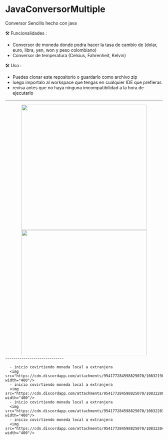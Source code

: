# JavaConversorMultiple
Conversor Sencillo hecho con java

🛠️ Funcionalidades :
  - Conversor de moneda donde podra hacer la tasa de cambio de (dolar, euro, libra, yen, won y peso colombiano)
  - Conversor de temperatura (Celsius, Fahrenheit, Kelvin)

🛠️ Uso :
  - Puedes clonar este repositorio o guardarlo como archivo zip
  - luego importalo al workspace que tengas en cualquier IDE que prefieras
  - revisa antes que no haya ninguna imcompatibilidad a la hora de ejecutarlo
------------------------------
  <div align="center">
      <img src="https://cdn.discordapp.com/attachments/954177284598825070/1083206535292928020/image.png" width="400"/>
      <img src="https://cdn.discordapp.com/attachments/954177284598825070/1083206815841525840/image.png" width="400"/>
  </div>
-----------------------------
      
      - inicio covirtiendo moneda local a extranjera 
      <img src="https://cdn.discordapp.com/attachments/954177284598825070/1083219836441735279/image.png" width="400"/>
      - inicio covirtiendo moneda local a extranjera
      <img src="https://cdn.discordapp.com/attachments/954177284598825070/1083220039341191198/image.png" width="400"/>
      - inicio covirtiendo moneda local a extranjera
      <img src="https://cdn.discordapp.com/attachments/954177284598825070/1083220318648283187/image.png" width="400"/>
      - inicio covirtiendo moneda local a extranjera
      <img src="https://cdn.discordapp.com/attachments/954177284598825070/1083220453356752936/image.png" width="400"/>
